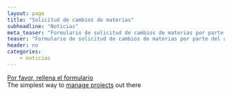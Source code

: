 ```yaml
---
layout: page
title: "Solicitud de cambios de materias"
subheadline: "Noticias"
meta_teaser: "Formulario de solicitud de cambios de materias por parte del alumnado (hasta el viernes 25 de septiembre)."
teaser: "Formulario de solicitud de cambios de materias por parte del alumnado (hasta el viernes 25 de septiembre)."
header: no
categories:
    - noticias
---
```



<!-- BEGIN Podio web form -->
<script src="https://podio.com/webforms/9393396/690816.js"></script>
<script type="text/javascript">
  _podioWebForm.render("690816")
</script>
<noscript>
  <a href="https://podio.com/webforms/9393396/690816" target="_blank">Por favor, rellena el formulario</a>
</noscript>
  <div class="podio-webform-container">
  The simplest way to <a href="https://company.podio.com/crm-software" class="podio-webform-inner">manage projects</a> out there
  </div>
<!-- END Podio web form -->
